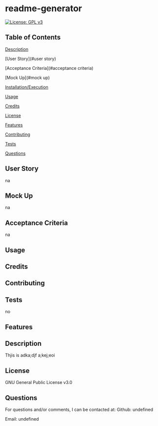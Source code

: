 # readme-generator

[![License: GPL v3](https://img.shields.io/badge/License-GPLv3-blue.svg)](https://www.gnu.org/licenses/gpl-3.0)

## Table of Contents
[Description](#description)

[User Story](#user story)

[Acceptance Criteria](#acceptance criteria)

[Mock Up](#mock up)

[Installation/Execution](#installation/execution)

[Usage](#usage)

[Credits](#credits)

[License](#license)

[Features](#features)

[Contributing](#contributing)

[Tests](#tests)

[Questions](#questions)

## User Story
na

## Mock Up
na

## Acceptance Criteria
na

## Usage

## Credits

## Contributing

## Tests
no

## Features

## Description
Thjis is adka;djf a;kej;eoi

## License
GNU General Public License v3.0

## Questions
For questions and/or comments, I can be contacted at:
Github: undefined

Email: undefined